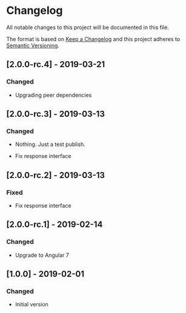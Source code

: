# Changelog

All notable changes to this project will be documented in this file.

The format is based on [Keep a Changelog](http://keepachangelog.com/en/1.0.0/)
and this project adheres to [Semantic Versioning](http://semver.org/spec/v2.0.0.html).


## [2.0.0-rc.4] - 2019-03-21
### Changed
- Upgrading peer dependencies

## [2.0.0-rc.3] - 2019-03-13
### Changed
- Nothing.  Just a test publish.

- Fix response interface
## [2.0.0-rc.2] - 2019-03-13
### Fixed
- Fix response interface

## [2.0.0-rc.1] - 2019-02-14
### Changed
- Upgrade to Angular 7

## [1.0.0] - 2019-02-01
### Changed
- Initial version
